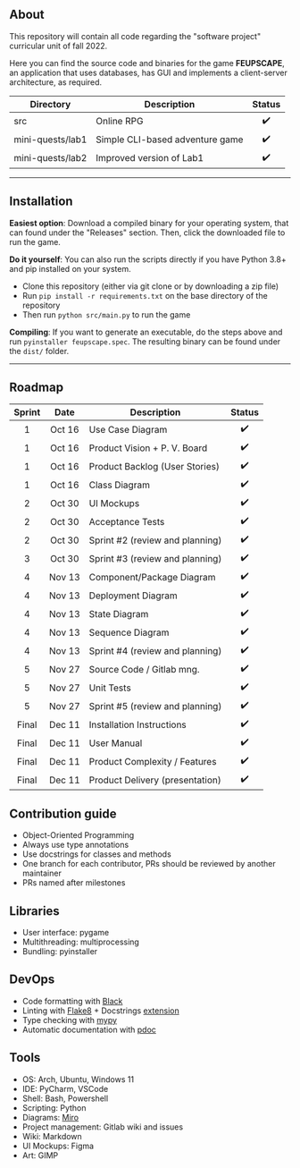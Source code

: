 ## About

This repository will contain all code regarding the "software project" curricular unit of fall 2022.

Here you can find the source code and binaries for the game **FEUPSCAPE**, an application that uses databases, has GUI and implements a client-server architecture, as required.


| Directory        | Description                     |       Status       |
|------------------|---------------------------------|:------------------:|
| src              | Online RPG                      | :heavy_check_mark: |
| mini-quests/lab1 | Simple CLI-based adventure game | :heavy_check_mark: |
| mini-quests/lab2 | Improved version of Lab1        | :heavy_check_mark: |

---

## Installation

**Easiest option**: Download a compiled binary for your operating system, that can found under the "Releases" section. Then, click the downloaded file to run the game.

**Do it yourself**: You can also run the scripts directly if you have Python 3.8+ and pip installed on your system. 
 - Clone this repository (either via git clone or by downloading a zip file)
 - Run `pip install -r requirements.txt` on the base directory of the repository
 - Then run `python src/main.py` to run the game

**Compiling**: If you want to generate an executable, do the steps above and run `pyinstaller feupscape.spec`. The resulting binary can be found under the `dist/` folder.

---

## Roadmap

| Sprint |  Date  | Description                     |       Status       |
|:------:|:------:|---------------------------------|:------------------:|
|   1    | Oct 16 | Use Case Diagram                | :heavy_check_mark: |
|   1    | Oct 16 | Product Vision + P. V. Board    | :heavy_check_mark: |
|   1    | Oct 16 | Product Backlog (User Stories)  | :heavy_check_mark: |
|   1    | Oct 16 | Class Diagram                   | :heavy_check_mark: |
|   2    | Oct 30 | UI Mockups                      | :heavy_check_mark: |
|   2    | Oct 30 | Acceptance Tests                | :heavy_check_mark: |
|   2    | Oct 30 | Sprint #2 (review and planning) | :heavy_check_mark: |
|   3    | Oct 30 | Sprint #3 (review and planning) | :heavy_check_mark: |
|   4    | Nov 13 | Component/Package Diagram       | :heavy_check_mark: |
|   4    | Nov 13 | Deployment Diagram              | :heavy_check_mark: |
|   4    | Nov 13 | State Diagram                   | :heavy_check_mark: |
|   4    | Nov 13 | Sequence Diagram                | :heavy_check_mark: |
|   4    | Nov 13 | Sprint #4 (review and planning) | :heavy_check_mark: |
|   5    | Nov 27 | Source Code / Gitlab mng.       | :heavy_check_mark: |
|   5    | Nov 27 | Unit Tests                      | :heavy_check_mark: |
|   5    | Nov 27 | Sprint #5 (review and planning) | :heavy_check_mark: |
| Final  | Dec 11 | Installation Instructions       | :heavy_check_mark: |
| Final  | Dec 11 | User Manual                     | :heavy_check_mark: |
| Final  | Dec 11 | Product Complexity / Features   | :heavy_check_mark: |
| Final  | Dec 11 | Product Delivery (presentation) | :heavy_check_mark: |

## Contribution guide
 - Object-Oriented Programming
 - Always use type annotations
 - Use docstrings for classes and methods
 - One branch for each contributor, PRs should be reviewed by another maintainer
 - PRs named after milestones

## Libraries
 - User interface: pygame
 - Multithreading: multiprocessing
 - Bundling: pyinstaller

## DevOps
 - Code formatting with [Black](https://github.com/python/black)
 - Linting with [Flake8](http://flake8.pycqa.org/en/latest/) + Docstrings [extension](https://pypi.org/project/flake8-docstrings/)
 - Type checking with [mypy](http://mypy-lang.org/)
 - Automatic documentation with [pdoc](https://pdoc.dev/)

## Tools
 - OS: Arch, Ubuntu, Windows 11
 - IDE: PyCharm, VSCode
 - Shell: Bash, Powershell
 - Scripting: Python
 - Diagrams: [Miro](https://miro.com/)
 - Project management: Gitlab wiki and issues
 - Wiki: Markdown
 - UI Mockups: Figma
 - Art: GIMP
